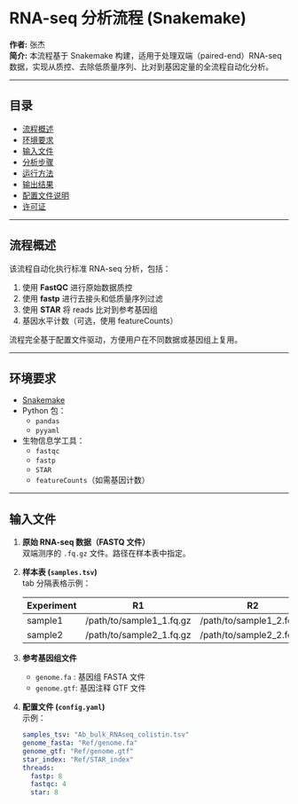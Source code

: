 # RNA-seq 分析流程 (Snakemake)

**作者:** 张杰  
**简介:** 本流程基于 Snakemake 构建，适用于处理双端（paired-end）RNA-seq 数据，实现从质控、去除低质量序列、比对到基因定量的全流程自动化分析。

---

## 目录
- [流程概述](#流程概述)
- [环境要求](#环境要求)
- [输入文件](#输入文件)
- [分析步骤](#分析步骤)
- [运行方法](#运行方法)
- [输出结果](#输出结果)
- [配置文件说明](#配置文件说明)
- [许可证](#许可证)

---

## 流程概述

该流程自动化执行标准 RNA-seq 分析，包括：

1. 使用 **FastQC** 进行原始数据质控  
2. 使用 **fastp** 进行去接头和低质量序列过滤  
3. 使用 **STAR** 将 reads 比对到参考基因组  
4. 基因水平计数（可选，使用 featureCounts）

流程完全基于配置文件驱动，方便用户在不同数据或基因组上复用。

---

## 环境要求

- [Snakemake](https://snakemake.readthedocs.io/)  
- Python 包：
  - `pandas`
  - `pyyaml`
- 生物信息学工具：
  - `fastqc`
  - `fastp`
  - `STAR`
  - `featureCounts`（如需基因计数）

---

## 输入文件

1. **原始 RNA-seq 数据（FASTQ 文件）**  
   双端测序的 `.fq.gz` 文件。路径在样本表中指定。

2. **样本表 (`samples.tsv`)**  
   tab 分隔表格示例：

   | Experiment | R1                  | R2                  |
   |------------|-------------------|-------------------|
   | sample1    | /path/to/sample1_1.fq.gz | /path/to/sample1_2.fq.gz |
   | sample2    | /path/to/sample2_1.fq.gz | /path/to/sample2_2.fq.gz |

3. **参考基因组文件**  
   - `genome.fa` : 基因组 FASTA 文件  
   - `genome.gtf`: 基因注释 GTF 文件

4. **配置文件 (`config.yaml`)**  
   示例：

   ```yaml
   samples_tsv: "Ab_bulk_RNAseq_colistin.tsv"
   genome_fasta: "Ref/genome.fa"
   genome_gtf: "Ref/genome.gtf"
   star_index: "Ref/STAR_index"
   threads:
     fastp: 8
     fastqc: 4
     star: 8
